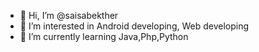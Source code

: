 - 👋 Hi, I’m @saisabekther
- 👀 I’m interested in Android developing, Web developing 
- 🌱 I’m currently learning Java,Php,Python

<!---
saisabekther/saisabekther is a ✨ special ✨ repository because its `README.md` (this file) appears on your GitHub profile.
You can click the Preview link to take a look at your changes.
--->
